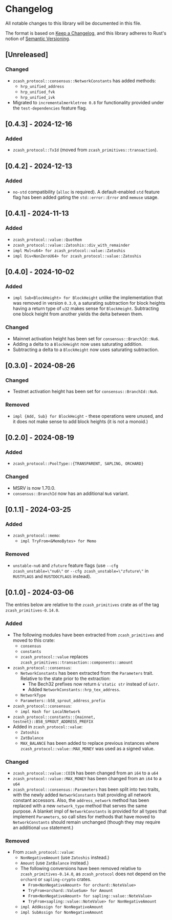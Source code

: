 # Changelog
All notable changes to this library will be documented in this file.

The format is based on [Keep a Changelog](https://keepachangelog.com/en/1.0.0/),
and this library adheres to Rust's notion of
[Semantic Versioning](https://semver.org/spec/v2.0.0.html).

## [Unreleased]

### Changed
- `zcash_protocol::consensus::NetworkConstants` has added methods:
  - `hrp_unified_address`
  - `hrp_unified_fvk`
  - `hrp_unified_ivk`
- Migrated to `incrementalmerkletree 0.8` for functionality provided
  under the `test-dependencies` feature flag.

## [0.4.3] - 2024-12-16
### Added
- `zcash_protocol::TxId` (moved from `zcash_primitives::transaction`).

## [0.4.2] - 2024-12-13
### Added
- `no-std` compatibility (`alloc` is required). A default-enabled `std` feature
  flag has been added gating the `std::error::Error` and `memuse` usage.

## [0.4.1] - 2024-11-13
### Added
- `zcash_protocol::value::QuotRem`
- `zcash_protocol::value::Zatoshis::div_with_remainder`
- `impl Mul<u64> for zcash_protocol::value::Zatoshis`
- `impl Div<NonZeroU64> for zcash_protocol::value::Zatoshis`

## [0.4.0] - 2024-10-02
### Added
- `impl Sub<BlockHeight> for BlockHeight` unlike the implementation that was
  removed in version `0.3.0`, a saturating subtraction for block heights having
  a return type of `u32` makes sense for `BlockHeight`. Subtracting one block
  height from another yields the delta between them.

### Changed
- Mainnet activation height has been set for `consensus::BranchId::Nu6`.
- Adding a delta to a `BlockHeight` now uses saturating addition.
- Subtracting a delta to a `BlockHeight` now uses saturating subtraction.

## [0.3.0] - 2024-08-26
### Changed
- Testnet activation height has been set for `consensus::BranchId::Nu6`.

### Removed
- `impl {Add, Sub} for BlockHeight` - these operations were unused, and it
  does not make sense to add block heights (it is not a monoid.)

## [0.2.0] - 2024-08-19
### Added
- `zcash_protocol::PoolType::{TRANSPARENT, SAPLING, ORCHARD}`

### Changed
- MSRV is now 1.70.0.
- `consensus::BranchId` now has an additional `Nu6` variant.

## [0.1.1] - 2024-03-25
### Added
- `zcash_protocol::memo`:
  - `impl TryFrom<&MemoBytes> for Memo`

### Removed
- `unstable-nu6` and `zfuture` feature flags (use `--cfg zcash_unstable=\"nu6\"`
  or `--cfg zcash_unstable=\"zfuture\"` in `RUSTFLAGS` and `RUSTDOCFLAGS`
  instead).

## [0.1.0] - 2024-03-06
The entries below are relative to the `zcash_primitives` crate as of the tag
`zcash_primitives-0.14.0`.

### Added
- The following modules have been extracted from `zcash_primitives` and
  moved to this crate:
  - `consensus`
  - `constants`
  - `zcash_protocol::value` replaces `zcash_primitives::transaction::components::amount`
- `zcash_protocol::consensus`:
  - `NetworkConstants` has been extracted from the `Parameters` trait. Relative to the
    state prior to the extraction:
    - The Bech32 prefixes now return `&'static str` instead of `&str`.
    - Added `NetworkConstants::hrp_tex_address`.
  - `NetworkType`
  - `Parameters::b58_sprout_address_prefix`
- `zcash_protocol::consensus`:
  - `impl Hash for LocalNetwork`
- `zcash_protocol::constants::{mainnet, testnet}::B58_SPROUT_ADDRESS_PREFIX`
- Added in `zcash_protocol::value`:
  - `Zatoshis`
  - `ZatBalance`
  - `MAX_BALANCE` has been added to replace previous instances where
    `zcash_protocol::value::MAX_MONEY` was used as a signed value.

### Changed
- `zcash_protocol::value::COIN` has been changed from an `i64` to a `u64`
- `zcash_protocol::value::MAX_MONEY` has been changed from an `i64` to a `u64`
- `zcash_protocol::consensus::Parameters` has been split into two traits, with
  the newly added `NetworkConstants` trait providing all network constant
  accessors. Also, the `address_network` method has been replaced with a new
  `network_type` method that serves the same purpose. A blanket impl of
  `NetworkConstants` is provided for all types that implement `Parameters`,
  so call sites for methods that have moved to `NetworkConstants` should
  remain unchanged (though they may require an additional `use` statement.)

### Removed
- From `zcash_protocol::value`:
  - `NonNegativeAmount` (use `Zatoshis` instead.)
  - `Amount` (use `ZatBalance` instead.)
  - The following conversions have been removed relative to `zcash_primitives-0.14.0`,
    as `zcash_protocol` does not depend on the `orchard` or `sapling-crypto` crates.
    - `From<NonNegativeAmount> for orchard::NoteValue>`
    - `TryFrom<orchard::ValueSum> for Amount`
    - `From<NonNegativeAmount> for sapling::value::NoteValue>`
    - `TryFrom<sapling::value::NoteValue> for NonNegativeAmount`
  - `impl AddAssign for NonNegativeAmount`
  - `impl SubAssign for NonNegativeAmount`
